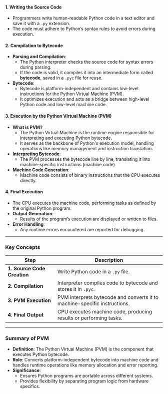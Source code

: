 #### 1. **Writing the Source Code**

- Programmers write human-readable Python code in a text editor and save it with a `.py` extension.
- The code must adhere to Python’s syntax rules to avoid errors during execution.

#### 2. **Compilation to Bytecode**

- **Parsing and Compilation**:
    - The Python interpreter checks the source code for syntax errors during parsing.
    - If the code is valid, it compiles it into an intermediate form called **bytecode**, saved in a `.pyc` file for reuse.
- **Bytecode**:
    - Bytecode is platform-independent and contains low-level instructions for the Python Virtual Machine (PVM).
    - It optimizes execution and acts as a bridge between high-level Python code and low-level machine code.

#### 3. **Execution by the Python Virtual Machine (PVM)**

- **What is PVM?**
    - The Python Virtual Machine is the runtime engine responsible for interpreting and executing Python bytecode.
    - It serves as the backbone of Python's execution model, handling operations like memory management and instruction translation.
- **Interpreting Bytecode**:
    - The PVM processes the bytecode line by line, translating it into machine-specific instructions (machine code).
- **Machine Code Generation**:
    - Machine code consists of binary instructions that the CPU executes directly.

#### 4. **Final Execution**

- The CPU executes the machine code, performing tasks as defined by the original Python program.
- **Output Generation**:
    - Results of the program’s execution are displayed or written to files.
- **Error Handling**:
    - Any runtime errors encountered are reported for debugging.

---

### Key Concepts

|Step|Description|
|---|---|
|**1. Source Code Creation**|Write Python code in a `.py` file.|
|**2. Compilation**|Interpreter compiles code to bytecode and stores it in `.pyc`.|
|**3. PVM Execution**|PVM interprets bytecode and converts it to machine-specific instructions.|
|**4. Final Output**|CPU executes machine code, producing results or performing tasks.|

---

### Summary of PVM

- **Definition**: The Python Virtual Machine (PVM) is the component that executes Python bytecode.
- **Role**: Converts platform-independent bytecode into machine code and handles runtime operations like memory allocation and error reporting.
- **Significance**:
    - Ensures Python programs are portable across different systems.
    - Provides flexibility by separating program logic from hardware specifics.